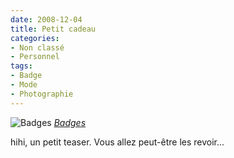 ```yaml
---
date: 2008-12-04
title: Petit cadeau
categories:
- Non classé
- Personnel
tags:
- Badge
- Mode
- Photographie
---
```

<img src="https://farm4.static.flickr.com/3224/3082100549_72ec75c89e.jpg" alt="Badges" />
<em><a title="photo sharing" href="https://www.flickr.com/photos/alienlebarge/3082100549/">Badges</a></em>

hihi, un petit teaser. Vous allez peut-être les revoir...
